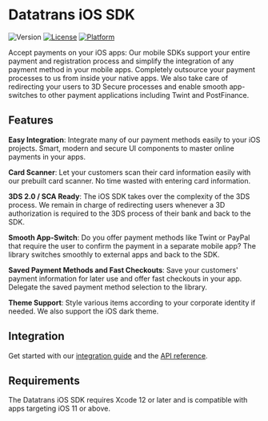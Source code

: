 # **Datatrans iOS SDK**
![Version](https://img.shields.io/badge/Version-3.6.3-5B728F)
[![License](https://img.shields.io/badge/License-Datatrans-lightgrey)](https://raw.githubusercontent.com/datatrans/ios-sdk/master/LICENSE)
[![Platform](https://img.shields.io/badge/platform-ios-0BAF73)](https://github.com/datatrans/ios-sdk)

Accept payments on your iOS apps: Our mobile SDKs support your entire payment and registration process and simplify the integration of any payment method in your mobile apps. Completely outsource your payment processes to us from inside your native apps. We also take care of redirecting your users to 3D Secure processes and enable smooth app-switches to other payment applications including Twint and PostFinance.

## **Features**
**Easy Integration**: Integrate many of our payment methods easily to your iOS projects. Smart, modern and secure UI components to master online payments in your apps.

**Card Scanner**: Let your customers scan their card information easily with our prebuilt card scanner. No time wasted with entering card information.

**3DS 2.0 / SCA Ready**: The iOS SDK takes over the complexity of the 3DS process. We remain in charge of redirecting users whenever a 3D authorization is required to the 3DS process of their bank and back to the SDK.

**Smooth App-Switch**: Do you offer payment methods like Twint or PayPal that require the user to confirm the payment in a separate mobile app? The library switches smoothly to external apps and back to the SDK.

**Saved Payment Methods and Fast Checkouts**: Save your customers' payment information for later use and offer fast checkouts in your app. Delegate the saved payment method selection to the library.

**Theme Support**: Style various items according to your corporate identity if needed. We also support the iOS dark theme.

## **Integration**
Get started with our [integration guide](https://docs.datatrans.ch/docs/mobile-sdk-2) and the [API reference](https://datatrans.github.io/ios-sdk/).

## **Requirements**
The Datatrans iOS SDK requires Xcode 12 or later and is compatible with apps targeting iOS 11 or above.
